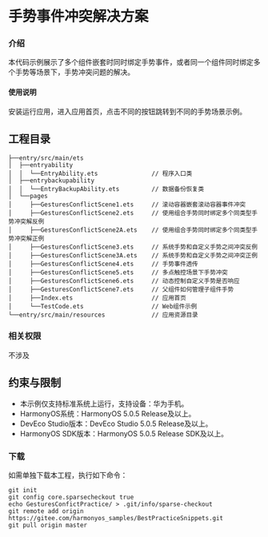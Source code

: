 # 手势事件冲突解决方案

### 介绍

本代码示例展示了多个组件嵌套时同时绑定手势事件，或者同一个组件同时绑定多个手势等场景下，手势冲突问题的解决。

#### 使用说明

安装运行应用，进入应用首页，点击不同的按钮跳转到不同的手势场景示例。

## 工程目录

``` 
├──entry/src/main/ets                          
│  ├──entryability
│  │  └──EntryAbility.ets               // 程序入口类
│  ├──entrybackupability
│  │  └──EntryBackupAbility.ets         // 数据备份恢复类
│  └──pages        
│     ├──GesturesConflictScene1.ets     // 滚动容器嵌套滚动容器事件冲突
│     ├──GesturesConflictScene2.ets     // 使用组合手势同时绑定多个同类型手势冲突解反例        
│     ├──GesturesConflictScene2A.ets    // 使用组合手势同时绑定多个同类型手势冲突解正例        
│     ├──GesturesConflictScene3.ets     // 系统手势和自定义手势之间冲突反例
│     ├──GesturesConflictScene3A.ets    // 系统手势和自定义手势之间冲突正例
│     ├──GesturesConflictScene4.ets     // 手势事件透传
│     ├──GesturesConflictScene5.ets     // 多点触控场景下手势冲突
│     ├──GesturesConflictScene6.ets     // 动态控制自定义手势是否响应
│     ├──GesturesConflictScene7.ets     // 父组件如何管理子组件手势
│     ├──Index.ets                      // 应用首页
│     └──TestCode.ets                   // Web组件示例
└──entry/src/main/resources             // 应用资源目录
```

### 相关权限

不涉及

## 约束与限制

* 本示例仅支持标准系统上运行，支持设备：华为手机。
* HarmonyOS系统：HarmonyOS 5.0.5 Release及以上。
* DevEco Studio版本：DevEco Studio 5.0.5 Release及以上。
* HarmonyOS SDK版本：HarmonyOS 5.0.5 Release SDK及以上。

### 下载

如需单独下载本工程，执行如下命令：
```
git init
git config core.sparsecheckout true
echo GesturesConfictPractice/ > .git/info/sparse-checkout
git remote add origin https://gitee.com/harmonyos_samples/BestPracticeSnippets.git
git pull origin master
```